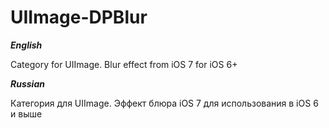 UIImage-DPBlur
==============

***English***

Category for UIImage. Blur effect from iOS 7 for iOS 6+

***Russian***

Категория для UIImage. Эффект блюра iOS 7 для использования в iOS 6 и выше
